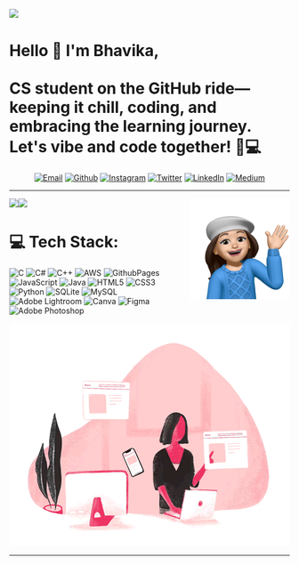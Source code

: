 [![](https://visitcount.itsvg.in/api?id=sbhavika&icon=8&color=1)](https://visitcount.itsvg.in)

# Hello 👋 I'm Bhavika,<br><br>CS student on the GitHub ride—keeping it chill, coding, and embracing the learning journey. Let's vibe and code together! 🚀💻<br>


<center>


[![Email](https://img.shields.io/badge/-EMAIL-191970?style=for-the-badge&logo=gmail&logoColor=white)](mailto:sbhavikarustagi@gmail.com?subject=[GitHub])
[![Github](https://img.shields.io/badge/github-0096FF.svg?style=for-the-badge&logo=github)](https://www.github.com/sbhavika)
[![Instagram](https://img.shields.io/badge/instagram-89CFF0.svg?style=for-the-badge&logo=instagram&logoColor=white)](https://www.instagram.com/sbhavikarustagi)
[![Twitter](https://img.shields.io/badge/twitter-191970.svg?style=for-the-badge&logo=twitter&logoColor=white)](https://twitter.com/BhavikaRustagi)
[![LinkedIn](https://img.shields.io/badge/-LINKEDIN-0096FF?style=for-the-badge&logo=linkedin&logoColor=white)](https://www.linkedin.com/in/bhavika-rustagi-b3a233221/)
[![Medium](https://img.shields.io/badge/medium-89CFF0.svg?style=for-the-badge&logo=medium&logoColor=white)](https://medium.com/@sbhavikarustagi)

---

</center>

<img src="https://github.com/sbhavika/sbhavika/blob/main/hello.png" img align="right" width=36% height=36%>
<img src="https://github-readme-stats.vercel.app/api?username=sbhavika&theme=algolia&hide_border=false&include_all_commits=false&count_private=false" img align="left"> 
<img src="https://github-readme-stats.vercel.app/api/top-langs/?username=sbhavika&theme=algolia&hide_border=false&include_all_commits=false&count_private=false&layout=compact">



# 💻 Tech Stack:
![C](https://img.shields.io/badge/c-%23191970.svg?style=for-the-badge&logo=c&logoColor=white) 
![C#](https://img.shields.io/badge/c%23-%230096FF.svg?style=for-the-badge&logo=csharp&logoColor=white) 
![C++](https://img.shields.io/badge/c++-%2389CFF0.svg?style=for-the-badge&logo=c%2B%2B&logoColor=white) 
![AWS](https://img.shields.io/badge/AWS-%23191970.svg?style=for-the-badge&logo=amazon-aws&logoColor=white) 
![GithubPages](https://img.shields.io/badge/github%20pages-0096FF?style=for-the-badge&logo=github&logoColor=white)
![JavaScript](https://img.shields.io/badge/javascript-%2389CFF0.svg?style=for-the-badge&logo=javascript&logoColor=%23F7DF1E)
![Java](https://img.shields.io/badge/java-%23191970.svg?style=for-the-badge&logo=openjdk&logoColor=white) 
![HTML5](https://img.shields.io/badge/html5-%230096FF.svg?style=for-the-badge&logo=html5&logoColor=white)
![CSS3](https://img.shields.io/badge/css3-%2389CFF0.svg?style=for-the-badge&logo=css3&logoColor=white)
![Python](https://img.shields.io/badge/python-191970?style=for-the-badge&logo=python&logoColor=ffdd54)
![SQLite](https://img.shields.io/badge/sqlite-%230096FF.svg?style=for-the-badge&logo=sqlite&logoColor=white) 
![MySQL](https://img.shields.io/badge/mysql-%2389CFF0.svg?style=for-the-badge&logo=mysql&logoColor=white)
![Adobe Lightroom](https://img.shields.io/badge/Adobe%20Lightroom-191970.svg?style=for-the-badge&logo=Adobe%20Lightroom&logoColor=white)
![Canva](https://img.shields.io/badge/Canva-%230096FF.svg?style=for-the-badge&logo=Canva&logoColor=white)
![Figma](https://img.shields.io/badge/figma-%2389CFF0.svg?style=for-the-badge&logo=figma&logoColor=white) 
![Adobe Photoshop](https://img.shields.io/badge/adobe%20photoshop-%23191970.svg?style=for-the-badge&logo=adobe%20photoshop&logoColor=white)


 <div align="center">
  <img height="400" src="https://github.com/sbhavika/sbhavika/blob/main/girlcode.gif"  />
</div>

---
